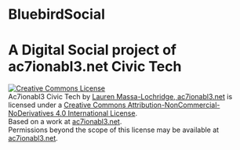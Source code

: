 # BluebirdSocial
# A Digital Social project of ac7ionabl3.net Civic Tech
<a rel="license" href="http://creativecommons.org/licenses/by-nc-nd/4.0/"><img alt="Creative Commons License" style="border-width:0" src="https://i.creativecommons.org/l/by-nc-nd/4.0/88x31.png" /></a><br /><span xmlns:dct="http://purl.org/dc/terms/" property="dct:title">Ac7ionabl3 Civic Tech</span> by <a xmlns:cc="http://creativecommons.org/ns#" href="ac7ionabl3.net" property="cc:attributionName" rel="cc:attributionURL">Lauren Massa-Lochridge, ac7ionabl3.net</a> is licensed under a <a rel="license" href="http://creativecommons.org/licenses/by-nc-nd/4.0/">Creative Commons Attribution-NonCommercial-NoDerivatives 4.0 International License</a>.<br />Based on a work at <a xmlns:dct="http://purl.org/dc/terms/" href="ac7ionabl3.net" rel="dct:source">ac7ionabl3.net</a>.<br />Permissions beyond the scope of this license may be available at <a xmlns:cc="http://creativecommons.org/ns#" href="ac7ionabl3.net" rel="cc:morePermissions">ac7ionabl3.net</a>.

